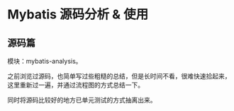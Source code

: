 # Mybatis 源码分析 & 使用

## 源码篇

模块：mybatis-analysis。

之前浏览过源码，也简单写过些粗糙的总结，但是长时间不看，很难快速拾起来，这里重新过一遍，并通过流程图的方式总结一下。

同时将源码比较好的地方已单元测试的方式抽离出来。

